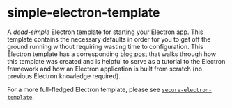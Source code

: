 # simple-electron-template
A _dead-simple_ Electron template for starting your Electron app. This template contains the necessary defaults in order for you to get off the ground running without requiring wasting time to configuration. This Electron template has a corresponding [blog post](https://www.debugandrelease.com/creating-a-simple-electron-application/) that walks through how this template was created and is helpful to serve as a tutorial to the Electron framework and how an Electron application is built from scratch (no previous Electron knowledge required).

For a more full-fledged Electron template, please see [`secure-electron-template`](https://github.com/reZach/secure-electron-template/).